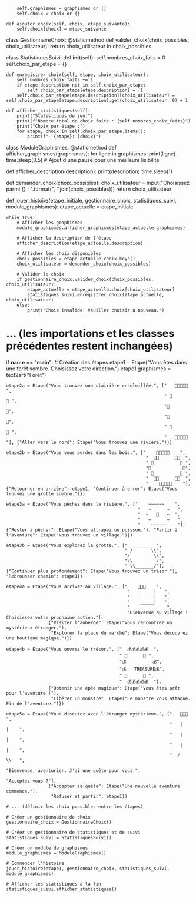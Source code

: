 
        self.graphismes = graphismes or []
        self.choix = choix or {}

    def ajouter_choix(self, choix, etape_suivante):
        self.choix[choix] = etape_suivante

class GestionnaireChoix:
    @staticmethod
    def valider_choix(choix_possibles, choix_utilisateur):
        return choix_utilisateur in choix_possibles

class StatistiquesSuivi:
    def __init__(self):
        self.nombres_choix_faits = 0
        self.choix_par_etape = {}

    def enregistrer_choix(self, etape, choix_utilisateur):
        self.nombres_choix_faits += 1
        if etape.description not in self.choix_par_etape:
            self.choix_par_etape[etape.description] = {}
        self.choix_par_etape[etape.description][choix_utilisateur] = self.choix_par_etape[etape.description].get(choix_utilisateur, 0) + 1

    def afficher_statistiques(self):
        print("Statistiques de jeu:")
        print(f"Nombre total de choix faits : {self.nombres_choix_faits}")
        print("Choix par étape :")
        for etape, choix in self.choix_par_etape.items():
            print(f"- {etape}: {choix}")

class ModuleGraphismes:
    @staticmethod
    def afficher_graphismes(graphismes):
        for ligne in graphismes:
            print(ligne)
            time.sleep(0.5)  # Ajout d'une pause pour une meilleure lisibilité

def afficher_description(description):
    print(description)
    time.sleep(1)

def demander_choix(choix_possibles):
    choix_utilisateur = input("Choisissez parmi {} : ".format(", ".join(choix_possibles)))
    return choix_utilisateur

def jouer_histoire(etape_initiale, gestionnaire_choix, statistiques_suivi, module_graphismes):
    etape_actuelle = etape_initiale

    while True:
        # Afficher les graphismes
        module_graphismes.afficher_graphismes(etape_actuelle.graphismes)

        # Afficher la description de l'étape
        afficher_description(etape_actuelle.description)

        # Afficher les choix disponibles
        choix_possibles = etape_actuelle.choix.keys()
        choix_utilisateur = demander_choix(choix_possibles)

        # Valider le choix
        if gestionnaire_choix.valider_choix(choix_possibles, choix_utilisateur):
            etape_actuelle = etape_actuelle.choix[choix_utilisateur]
            statistiques_suivi.enregistrer_choix(etape_actuelle, choix_utilisateur)
        else:
            print("Choix invalide. Veuillez choisir à nouveau.")

# ... (les importations et les classes précédentes restent inchangées)

if __name__ == "__main__":
    # Création des étapes
    etape1 = Etape("Vous êtes dans une forêt sombre. Choisissez votre direction.")
    etape1.graphismes = text2art("Forêt")

    etape2a = Etape("Vous trouvez une clairière ensoleillée.", ["   🌳🌳🌳🌳🌳   ",
                                                                " 🌲       🌲 ",
                                                                "🌳         🌳",
                                                                "🌲         🌲",
                                                                " 🌳       🌳 ",
                                                                "   🌳🌳🌳🌳🌳   "], {"Aller vers le nord": Etape("Vous trouvez une rivière.")})

    etape2b = Etape("Vous vous perdez dans les bois.", ["    🌲🌲🌲🌲🌲    ",
                                                         "  🌲🌳      🌲🌲  ",
                                                         " 🌲          🌲 ",
                                                         "🌳            🌳",
                                                         " 🌲          🌲 ",
                                                         "  🌲🌳      🌲🌲  ",
                                                         "    🌲🌲🌲🌲🌲    "], {"Retourner en arrière": etape1, "Continuer à errer": Etape("Vous trouvez une grotte sombre.")})

    etape3a = Etape("Vous pêchez dans la rivière.", ["    ~~~~~~    ",
                                                      "   ~      ~   ",
                                                      "  ~   🎣   ~  ",
                                                      "   ~      ~   ",
                                                      "    ~~~~~~    "], {"Rester à pêcher": Etape("Vous attrapez un poisson."), "Partir à l'aventure": Etape("Vous trouvez un village.")})
    
    etape3b = Etape("Vous explorez la grotte.", ["  _______  ",
                                                 " /       \\",
                                                 "/         \\",
                                                 "\\         /",
                                                 " \\_______/"], {"Continuer plus profondément": Etape("Vous trouvez un trésor."), "Rebrousser chemin": etape1})

    etape4a = Etape("Vous arrivez au village.", ["    🏡🏡🏡    ",
                                                  "   |     |   ",
                                                  "   |     |   ",
                                                  "   |_____|   ",
                                                  "              ",
                                                  "Bienvenue au village ! Choisissez votre prochaine action."],
                    {"Visiter l'auberge": Etape("Vous rencontrez un mystérieux étranger."),
                     "Explorer la place du marché": Etape("Vous découvrez une boutique magique.")})
    
    etape4b = Etape("Vous ouvrez le trésor.", ["  💰💰💰💰💰  ",
                                               " 💎      💎 ",
                                               "💰          💰",
                                               "💰   TREASURE💰",
                                               " 💎      💎 ",
                                               "  💰💰💰💰💰  "],
                    {"Obtenir une épée magique": Etape("Vous êtes prêt pour l'aventure !"),
                     "Libérer un monstre": Etape("Le monstre vous attaque. Fin de l'aventure.")})

    etape5a = Etape("Vous discutez avec l'étranger mystérieux.", ["   🤖🤖🤖   ",
                                                                  "   |   |    ",
                                                                  "   |   |    ",
                                                                  "   |   |    ",
                                                                  "  /     \\   ",
                                                                  "Bienvenue, aventurier. J'ai une quête pour vous.",
                                                                  "Acceptez-vous ?"],
                    {"Accepter sa quête": Etape("Une nouvelle aventure commence."),
                     "Refuser et partir": etape1})

    # ... (définir les choix possibles entre les étapes)

    # Créer un gestionnaire de choix
    gestionnaire_choix = GestionnaireChoix()

    # Créer un gestionnaire de statistiques et de suivi
    statistiques_suivi = StatistiquesSuivi()

    # Créer un module de graphismes
    module_graphismes = ModuleGraphismes()

    # Commencer l'histoire
    jouer_histoire(etape1, gestionnaire_choix, statistiques_suivi, module_graphismes)

    # Afficher les statistiques à la fin
    statistiques_suivi.afficher_statistiques()

